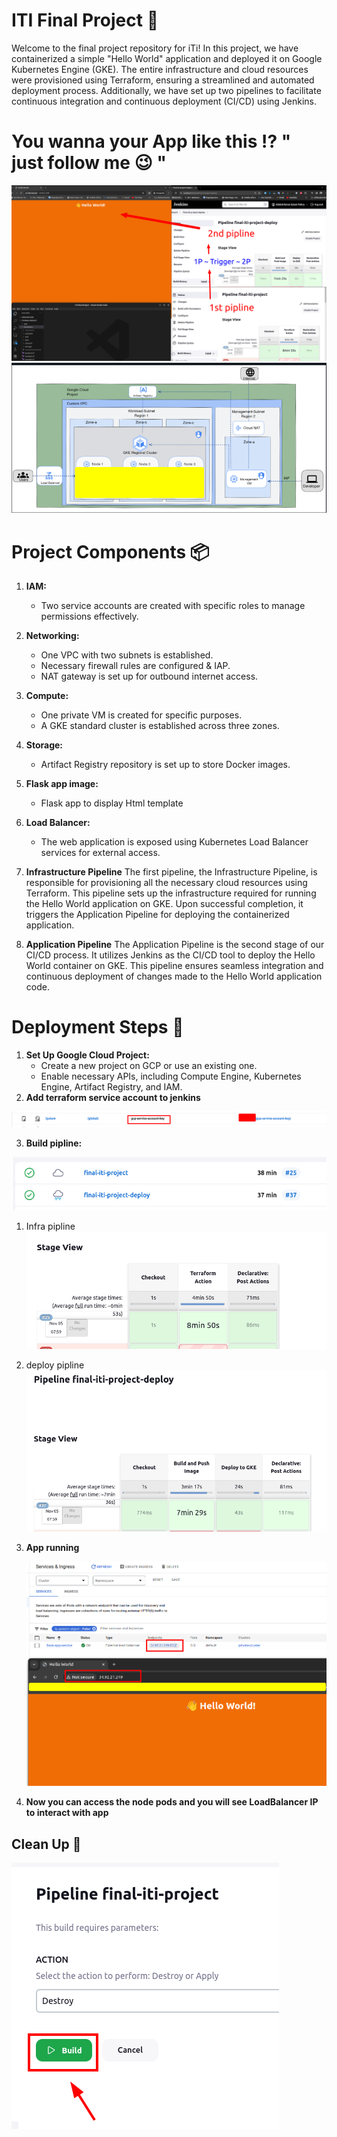 # ITI Final Project 🎯

Welcome to the final project repository for iTi! In this project, we have containerized a simple "Hello World" application and deployed it on Google Kubernetes Engine (GKE). The entire infrastructure and cloud resources were provisioned using Terraform, ensuring a streamlined and automated deployment process. Additionally, we have set up two pipelines to facilitate continuous integration and continuous deployment (CI/CD) using Jenkins.


# You wanna your App like this   ⁉️ " just follow me 😉 "

![Alt text](2023-11-05_08-51.png)
![Alt text](image-7.png)

# Project Components 📦

1. **IAM:**
   - Two service accounts are created with specific roles to manage permissions effectively.

2. **Networking:**
   - One VPC with two subnets is established.
   - Necessary firewall rules are configured & IAP.
   - NAT gateway is set up for outbound internet access.

3. **Compute:**
   - One private VM is created for specific purposes.
   - A GKE standard cluster is established across three zones.

4. **Storage:**
   - Artifact Registry repository is set up to store Docker images.

5. **Flask app image:**
   - Flask app to display Html template 

7. **Load Balancer:**
   - The web application is exposed using Kubernetes Load Balancer services for external access.
8. **Infrastructure Pipeline**
The first pipeline, the Infrastructure Pipeline, is responsible for provisioning all the necessary cloud resources using Terraform. This pipeline sets up the infrastructure required for running the Hello World application on GKE. Upon successful completion, it triggers the Application Pipeline for deploying the containerized application.

9. **Application Pipeline**
The Application Pipeline is the second stage of our CI/CD process. It utilizes Jenkins as the CI/CD tool to deploy the Hello World container on GKE. This pipeline ensures seamless integration and continuous deployment of changes made to the Hello World application code.

# Deployment Steps 🚀

1. **Set Up Google Cloud Project:**
   - Create a new project on GCP or use an existing one.
   - Enable necessary APIs, including Compute Engine, Kubernetes Engine, Artifact Registry, and IAM.
2. **Add terraform service account to jenkins**

![Alt text](image-1.png)

3. **Build pipline:**

![Alt text](image-2.png)


   1. Infra pipline
    ![Alt text](image-3.png)


   2. deploy pipline
     ![Alt text](image-4.png)

4. **App running**

   ![Alt text](image-6.png)

      
6. **Now you can access the node pods and you will see LoadBalancer IP to interact with app**

## Clean Up 🚮
![Alt text](image-5.png)





